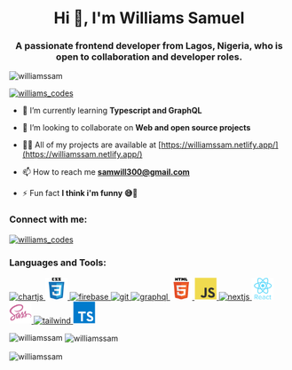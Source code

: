 <h1 align="center">Hi 👋, I'm Williams Samuel</h1>
<h3 align="center">A passionate frontend developer from Lagos, Nigeria, who is open to collaboration and developer roles.</h3>

<p align="left"> <img src="https://komarev.com/ghpvc/?username=williamssam&label=Profile%20views&color=0e75b6&style=flat" alt="williamssam" /> </p>

<p align="left"> <a href="https://twitter.com/williams_codes" target="blank"><img src="https://img.shields.io/twitter/follow/williams_codes?logo=twitter&style=for-the-badge" alt="williams_codes" /></a> </p>

- 🌱 I’m currently learning **Typescript and GraphQL**

- 👯 I’m looking to collaborate on **Web and open source projects**

- 👨‍💻 All of my projects are available at [https://williamssam.netlify.app/](https://williamssam.netlify.app/)

- 📫 How to reach me **samwill300@gmail.com**

- ⚡ Fun fact **I think i'm funny 😅🤣**

<h3 align="left">Connect with me:</h3>
<p align="left">
<a href="https://twitter.com/williams_codes" target="blank"><img align="center" src="https://raw.githubusercontent.com/rahuldkjain/github-profile-readme-generator/master/src/images/icons/Social/twitter.svg" alt="williams_codes" height="30" width="40" /></a>
</p>

<h3 align="left">Languages and Tools:</h3>
<p align="left"> <a href="https://www.chartjs.org" target="_blank" rel="noreferrer"> <img src="https://www.chartjs.org/media/logo-title.svg" alt="chartjs" width="40" height="40"/> </a> <a href="https://www.w3schools.com/css/" target="_blank" rel="noreferrer"> <img src="https://raw.githubusercontent.com/devicons/devicon/master/icons/css3/css3-original-wordmark.svg" alt="css3" width="40" height="40"/> </a> <a href="https://firebase.google.com/" target="_blank" rel="noreferrer"> <img src="https://www.vectorlogo.zone/logos/firebase/firebase-icon.svg" alt="firebase" width="40" height="40"/> </a> <a href="https://git-scm.com/" target="_blank" rel="noreferrer"> <img src="https://www.vectorlogo.zone/logos/git-scm/git-scm-icon.svg" alt="git" width="40" height="40"/> </a> <a href="https://graphql.org" target="_blank" rel="noreferrer"> <img src="https://www.vectorlogo.zone/logos/graphql/graphql-icon.svg" alt="graphql" width="40" height="40"/> </a> <a href="https://www.w3.org/html/" target="_blank" rel="noreferrer"> <img src="https://raw.githubusercontent.com/devicons/devicon/master/icons/html5/html5-original-wordmark.svg" alt="html5" width="40" height="40"/> </a> <a href="https://developer.mozilla.org/en-US/docs/Web/JavaScript" target="_blank" rel="noreferrer"> <img src="https://raw.githubusercontent.com/devicons/devicon/master/icons/javascript/javascript-original.svg" alt="javascript" width="40" height="40"/> </a> <a href="https://nextjs.org/" target="_blank" rel="noreferrer"> <img src="https://cdn.worldvectorlogo.com/logos/nextjs-2.svg" alt="nextjs" width="40" height="40"/> </a> <a href="https://reactjs.org/" target="_blank" rel="noreferrer"> <img src="https://raw.githubusercontent.com/devicons/devicon/master/icons/react/react-original-wordmark.svg" alt="react" width="40" height="40"/> </a> <a href="https://sass-lang.com" target="_blank" rel="noreferrer"> <img src="https://raw.githubusercontent.com/devicons/devicon/master/icons/sass/sass-original.svg" alt="sass" width="40" height="40"/> </a> <a href="https://tailwindcss.com/" target="_blank" rel="noreferrer"> <img src="https://www.vectorlogo.zone/logos/tailwindcss/tailwindcss-icon.svg" alt="tailwind" width="40" height="40"/> </a> <a href="https://www.typescriptlang.org/" target="_blank" rel="noreferrer"> <img src="https://raw.githubusercontent.com/devicons/devicon/master/icons/typescript/typescript-original.svg" alt="typescript" width="40" height="40"/> </a> </p>

<p><img align="left" src="https://github-readme-stats.vercel.app/api/top-langs?username=williamssam&show_icons=true&locale=en&layout=compact" alt="williamssam" /></p>

<p>&nbsp;<img align="center" src="https://github-readme-stats.vercel.app/api?username=williamssam&show_icons=true&locale=en" alt="williamssam" /></p>

<p><img align="center" src="https://github-readme-streak-stats.herokuapp.com/?user=williamssam&" alt="williamssam" /></p>
